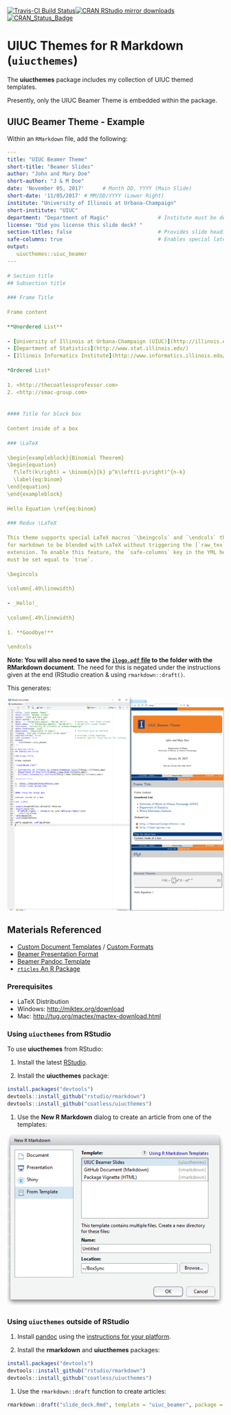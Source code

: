 
[![Travis-CI Build Status](https://travis-ci.org/coatless/uiucthemes.svg?branch=master)](https://travis-ci.org/coatless/uiucthemes)[![CRAN RStudio mirror downloads](http://cranlogs.r-pkg.org/badges/uiucthemes)](http://www.r-pkg.org/pkg/uiucthemes) [![CRAN\_Status\_Badge](http://www.r-pkg.org/badges/version/uiucthemes)](https://cran.r-project.org/package=uiucthemes)

UIUC Themes for R Markdown (`uiucthemes`)
=========================================

The **uiucthemes** package includes my collection of UIUC themed templates.

Presently, only the UIUC Beamer Theme is embedded within the package.

UIUC Beamer Theme - Example
---------------------------

Within an `RMarkdown` file, add the following:

``` yaml
---
title: "UIUC Beamer Theme"
short-title: "Beamer Slides"
author: "John and Mary Doe"
short-author: "J & M Doe"
date: 'November 05, 2017'      # Month DD, YYYY (Main Slide)
short-date: '11/05/2017' # MM/DD/YYYY (Lower Right)
institute: "University of Illinois at Urbana-Champaign"
short-institute: "UIUC"
department: "Department of Magic"                # Institute must be defined
license: "Did you license this slide deck? "
section-titles: false                            # Provides slide headings
safe-columns: true                               # Enables special latex macros for columns.
output: 
   uiucthemes::uiuc_beamer
---

# Section title     
## Subsection title 

### Frame Title

Frame content 

**Unordered List**

- [University of Illinois at Urbana-Champaign (UIUC)](http://illinois.edu)
- [Department of Statistics](http://www.stat.illinois.edu/)
- [Illinois Informatics Institute](http://www.informatics.illinois.edu/)

*Ordered List*

1. <http://thecoatlessprofessor.com>
2. <http://smac-group.com>


#### Title for block box

Content inside of a box 

### \LaTeX

\begin{exampleblock}{Binomial Theorem}
\begin{equation} 
  f\left(k\right) = \binom{n}{k} p^k\left(1-p\right)^{n-k}
  \label{eq:binom}
\end{equation} 
\end{exampleblock}

Hello Equation \ref{eq:binom}

### Redux \LaTeX 

This theme supports special LaTeX macros `\beingcols` and `\endcols` that allows
for markdown to be blended with LaTeX without triggering the [`raw_tex`](http://pandoc.org/MANUAL.html#raw-tex) 
extension. To enable this feature, the `safe-columns` key in the YML head matter
must be set equal to `true`.

\begincols

\column{.49\linewidth}

- _Hello!_

\column{.49\linewidth}

1. **Goodbye!**

\endcols
```

**Note: You will also need to save the [`ilogo.pdf` file](https://github.com/coatless/uiucthemes/blob/master/inst/rmarkdown/templates/uiuc_beamer/skeleton/ilogo.pdf) to the folder with the RMarkdown document**. The need for this is negated under the instructions given at the end (RStudio creation & using `rmarkdown::draft()`.

This generates:

![](uiuc_beamer_slide_example.png)

Materials Referenced
--------------------

-   [Custom Document Templates](http://rmarkdown.rstudio.com/developer_document_templates.html) / [Custom Formats](http://rmarkdown.rstudio.com/developer_custom_formats.html)
-   [Beamer Presentation Format](http://rmarkdown.rstudio.com/beamer_presentation_format.html)
-   [Beamer Pandoc Template](https://github.com/jgm/pandoc-templates/blob/master/default.beamer)
-   [`rticles` An R Package](https://github.com/rstudio/rticles)

### Prerequisites

-   LaTeX Distribution
-   Windows: <http://miktex.org/download>
-   Mac: <http://tug.org/mactex/mactex-download.html>

### Using `uiucthemes` from RStudio

To use **uiucthemes** from RStudio:

1.  Install the latest [RStudio](http://www.rstudio.com/products/rstudio/download/).

2.  Install the **uiucthemes** package:

``` r
install.packages("devtools")
devtools::install_github("rstudio/rmarkdown")
devtools::install_github("coatless/uiucthemes")
```

1.  Use the **New R Markdown** dialog to create an article from one of the templates:

![New R Markdown](uiucthemes.png)

### Using `uiucthemes` outside of RStudio

1.  Install [pandoc](http://johnmacfarlane.net/pandoc/) using the [instructions for your platform](https://github.com/rstudio/rmarkdown/blob/master/PANDOC.md).

2.  Install the **rmarkdown** and **uiucthemes** packages:

``` r
install.packages("devtools")
devtools::install_github("rstudio/rmarkdown")
devtools::install_github("coatless/uiucthemes")
```

1.  Use the `rmarkdown::draft` function to create articles:

``` r
rmarkdown::draft("slide_deck.Rmd", template = "uiuc_beamer", package = "uiucthemes")
```
